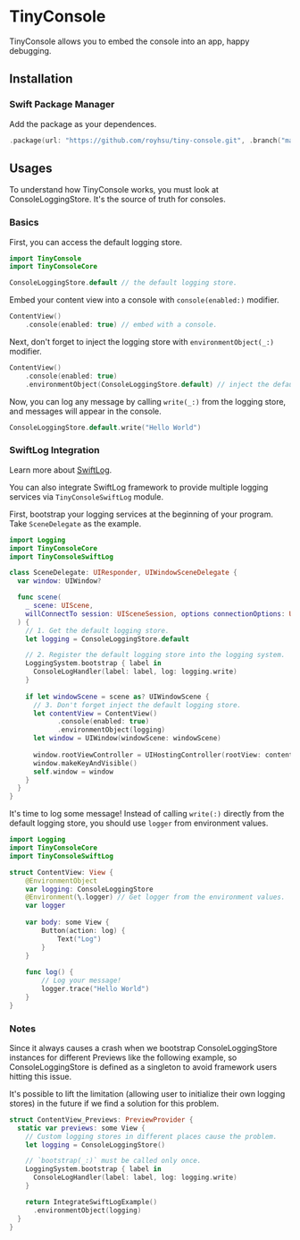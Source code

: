 # TinyConsole

TinyConsole allows you to embed the console into an app, happy debugging.

## Installation

### Swift Package Manager

Add the package as your dependences.

```swift
.package(url: "https://github.com/royhsu/tiny-console.git", .branch("master")),
```

## Usages

To understand how TinyConsole works, you must look at ConsoleLoggingStore. It's the 
source of truth for consoles. 

### Basics

First, you can access the default logging store.

```swift
import TinyConsole
import TinyConsoleCore

ConsoleLoggingStore.default // the default logging store.
```

Embed your content view into a console with `console(enabled:)` modifier.

```swift
ContentView()
	.console(enabled: true) // embed with a console.
```
Next, don't forget to inject the logging store with `environmentObject(_:)` modifier.

```swift
ContentView()
	.console(enabled: true)
	.environmentObject(ConsoleLoggingStore.default) // inject the default logging store.
```
Now, you can log any message by calling `write(_:)` from the logging store, and messages will appear in the console.

```swift
ConsoleLoggingStore.default.write("Hello World")
```

### SwiftLog Integration

Learn more about [SwiftLog](https://github.com/apple/swift-log).

You can also integrate SwiftLog framework to provide multiple logging services via `TinyConsoleSwiftLog` module.

First, bootstrap your logging services at the beginning of your program. Take `SceneDelegate` as the example.

```swift
import Logging
import TinyConsoleCore
import TinyConsoleSwiftLog

class SceneDelegate: UIResponder, UIWindowSceneDelegate {
  var window: UIWindow?

  func scene(
    _ scene: UIScene,
    willConnectTo session: UISceneSession, options connectionOptions: UIScene.ConnectionOptions
  ) {
    // 1. Get the default logging store.
    let logging = ConsoleLoggingStore.default

    // 2. Register the default logging store into the logging system.
    LoggingSystem.bootstrap { label in
      ConsoleLogHandler(label: label, log: logging.write)
    }
    
    if let windowScene = scene as? UIWindowScene {
      // 3. Don't forget inject the default logging store.
      let contentView = ContentView()
      		.console(enabled: true)
      		.environmentObject(logging)
      let window = UIWindow(windowScene: windowScene)
      
      window.rootViewController = UIHostingController(rootView: contentView)
      window.makeKeyAndVisible()
      self.window = window
    }
  }
}
```
It's time to log some message! Instead of calling `write(:)`  directly from the default logging store, you should use `logger` from environment values.

```swift
import Logging
import TinyConsoleCore
import TinyConsoleSwiftLog

struct ContentView: View {
	@EnvironmentObject
 	var logging: ConsoleLoggingStore
	@Environment(\.logger) // Get logger from the environment values.
	var logger
	
	var body: some View {
		Button(action: log) {
			Text("Log")
		}
	}
	
	func log() { 
		// Log your message!
		logger.trace("Hello World")
	}
}
```

### Notes

Since it always causes a crash when we bootstrap ConsoleLoggingStore instances for 
different Previews like the following example, so ConsoleLoggingStore is defined as a 
singleton to avoid framework users hitting this issue.

It's possible to lift the limitation (allowing user to initialize their own logging stores) in the 
future if we find a solution for this problem.

```swift
struct ContentView_Previews: PreviewProvider {
  static var previews: some View {
    // Custom logging stores in different places cause the problem.
    let logging = ConsoleLoggingStore()

    // `bootstrap(_:)` must be called only once.
    LoggingSystem.bootstrap { label in
      ConsoleLogHandler(label: label, log: logging.write)
    }

    return IntegrateSwiftLogExample()
      .environmentObject(logging)
  }
}
```
